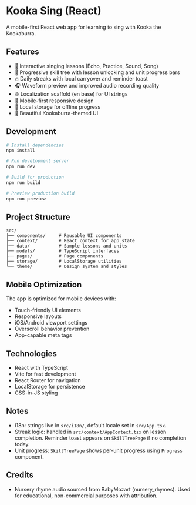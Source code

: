# Kooka Sing (React)

A mobile-first React web app for learning to sing with Kooka the Kookaburra.

## Features

- 🎤 Interactive singing lessons (Echo, Practice, Sound, Song)
- 🎯 Progressive skill tree with lesson unlocking and unit progress bars
- 🔥 Daily streaks with local carryover and reminder toast
- 🎧 Waveform preview and improved audio recording quality
- 🌐 Localization scaffold (en base) for UI strings
- 📱 Mobile-first responsive design
- 💾 Local storage for offline progress
- 🎨 Beautiful Kookaburra-themed UI

## Development

```bash
# Install dependencies
npm install

# Run development server
npm run dev

# Build for production
npm run build

# Preview production build
npm run preview
```

## Project Structure

```
src/
├── components/     # Reusable UI components
├── context/        # React context for app state
├── data/           # Sample lessons and units
├── models/         # TypeScript interfaces
├── pages/          # Page components
├── storage/        # LocalStorage utilities
└── theme/          # Design system and styles
```

## Mobile Optimization

The app is optimized for mobile devices with:
- Touch-friendly UI elements
- Responsive layouts
- iOS/Android viewport settings
- Overscroll behavior prevention
- App-capable meta tags

## Technologies

- React with TypeScript
- Vite for fast development
- React Router for navigation
- LocalStorage for persistence
- CSS-in-JS styling

## Notes

- i18n: strings live in `src/i18n/`, default locale set in `src/App.tsx`.
- Streak logic: handled in `src/context/AppContext.tsx` on lesson completion. Reminder toast appears on `SkillTreePage` if no completion today.
- Unit progress: `SkillTreePage` shows per-unit progress using `Progress` component.

## Credits

- Nursery rhyme audio sourced from BabyMozart (nursery_rhymes). Used for educational, non-commercial purposes with attribution.